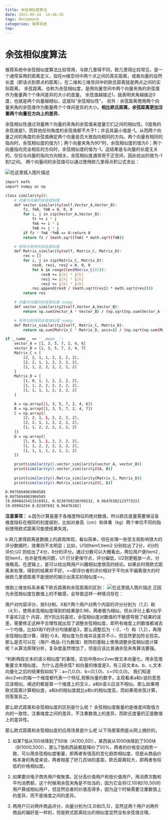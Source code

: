```yaml
---
title: 余弦相似度算法
date: 2021-05-24  14:46:35
tags: Recommend
categories: 推荐系统
top:
---
```


# 余弦相似度算法

推荐系统中余弦相似度算法比较常用，与欧几里得不同，欧几里得比较常见，是一个通常采用的距离定义，指在m维空间中两个点之间的真实距离，或者向量的自然长度（即该点到原点的距离）。在二维和三维空间中的欧氏距离就是两点之间的实际距离。
余弦距离，也称为余弦相似度，是用向量空间中两个向量夹角的余弦值作为衡量两个个体间差异的大小的度量。
余弦值越接近1，就表明夹角越接近0度，也就是两个向量越相似，这就叫"余弦相似性"。
另外：余弦距离使用两个向量夹角的余弦值作为衡量两个个体间差异的大小。**相比欧氏距离，余弦距离更加注重两个向量在方向上的差异**。

余弦相似性通过测量两个向量的夹角的余弦值来度量它们之间的相似性。0度角的余弦值是1，而其他任何角度的余弦值都不大于1；并且其最小值是-1。从而两个向量之间的角度的余弦值确定两个向量是否大致指向相同的方向。两个向量有相同的指向时，余弦相似度的值为1；两个向量夹角为90°时，余弦相似度的值为0；两个向量指向完全相反的方向时，余弦相似度的值为-1。这结果是与向量的长度无关的，仅仅与向量的指向方向相关。余弦相似度通常用于正空间，因此给出的值为-1到1之间。
两个向量间的余弦值可以通过使用欧几里得点积公式求出：

<!-- more -->

![在这里插入图片描述](https://img-blog.csdnimg.cn/20210709195100343.png)

```bash
import math
import numpy as np

class similarity():
    # 向量与向量的余弦相似度
    def vector_similarity(self,Vector_A,Vector_B):
        fz, fmA, fmB = 0, 0, 0
        for i, j in zip(Vector_A,Vector_B):
            fz += i * j
            fmA += i * i
            fmB += j * j
        if fz * fmA *fmB == 0:return 0
        return fz / (math.sqrt(fmA) * math.sqrt(fmB))

    # 矩阵与矩阵的余弦相似度
    def Matrix_similarity(self, Matrix_C, Matrix_D):
        res = []
        for i, j in zip(Matrix_C, Matrix_D):
            res0, res1, res2 = 0, 0, 0
            for k in range(len(Matrix_C[0])):
                res0 += i[k] * j[k]
                res1 += i[k] * i[k]
                res2 += j[k] * j[k]
            res.append(res0 / (math.sqrt(res1) * math.sqrt(res2)))
        return res

    # 向量与向量的余弦相似度 numpy
    def vector_similarity2(self,Vector_A,Vector_B):
        return np.sum(Vector_A * Vector_B) / (np.sqrt(np.sum(Vector_A * Vector_A)) * np.sqrt(np.sum(Vector_B * Vector_B)))

    # 矩阵与矩阵的余弦相似度 numpy
    def Matrix_similarity2(self, Matrix_C, Matrix_D):
        return np.sum(Matrix_C * Matrix_D, axis=1) / (np.sqrt(np.sum(Matrix_C ** 2, axis=1)) * np.sqrt(np.sum(Matrix_D ** 2, axis=1)))

if __name__ == '__main__':
    vector_A = [1, 3, 5, 7, 2, 4, 6]
    vector_B = [1, 3, 5, 7, 2, 4, 7]
    Matrix_C = [
        [2, 2, 1, 1, 2, 2, 2, 2],
        [2, 2, 1, 1, 2, 2, 2, 2],
        [1, 1, 2, 2, 2, 2, 2, 2]
    ]
    Matrix_D = [
        [1, 0, 1, 1, 2, 2, 2, 2],
        [1, 1, 2, 2, 2, 2, 2, 2],
        [1, 1, 1, 1, 2, 2, 2, 2]
    ]

    A = np.array([1, 3, 5, 7, 2, 4, 6])
    B = np.array([1, 3, 5, 7, 2, 4, 7])
    C = np.array([
        [2, 2, 1, 1, 2, 2, 2, 2],
        [2, 2, 1, 1, 2, 2, 2, 2],
        [1, 1, 2, 2, 2, 2, 2, 2]
    ])
    D = np.array([
        [1, 0, 1, 1, 2, 2, 2, 2],
        [1, 1, 2, 2, 2, 2, 2, 2],
        [1, 1, 1, 1, 2, 2, 2, 2]
    ])

    print(similarity().vector_similarity(vector_A, vector_B))
    print(similarity().vector_similarity2(A, B))
    
    print(similarity().Matrix_similarity(Matrix_C, Matrix_D))
    print(similarity().Matrix_similarity2(C, D))

```

```bash
0.9975694083904585
0.9975694083904585
[0.8998425413316951, 0.9230769230769232, 0.9647638212377322]
[0.89984254 0.92307692 0.96476382]
```

**注意事项：**
a.因为计算是基于各维度特征的绝对数值，所以欧氏度量需要保证各维度指标在相同的刻度级别，比如对身高（cm）和体重（kg）两个单位不同的指标使用欧式距离可能使结果失效。

b.欧几里得距离是数据上的直观体现，看似简单，但在处理一些受主观影响很大的评分数据时，效果则不太明显；比如，U1对Item1,Item2 分别给出了2分，4分的评价;U2 则给出了4分，8分的评分。通过分数可以大概看出，两位用户褒Item2 ,贬Item1，也许是性格问题，U1 打分更保守点，评分偏低，U2则更粗放一点，分值略高。在逻辑上，是可以给出两用户兴趣相似度很高的结论。如果此时用欧式距离来处理，得到的结果并不好。==即评价者的评价相对于平均水平偏离很大的时候欧几里德距离不能很好的揭示出真实的相似度==。






借助三维坐标系来看下欧氏距离和余弦距离的区别：
![在这里插入图片描述](https://img-blog.csdnimg.cn/20210709194440392.png?x-oss-process=image/watermark,type_ZmFuZ3poZW5naGVpdGk,shadow_10,text_aHR0cHM6Ly9ibG9nLmNzZG4ubmV0L3dlaXhpbl80MTc0NDE5Mg==,size_16,color_FFFFFF,t_70)
正因为余弦相似度在数值上的不敏感，会导致这样一种情况存在：

用户对内容评分，按5分制，X和Y两个用户对两个内容的评分分别为（1,2）和（4,5），使用余弦相似度得到的结果是0.98，两者极为相似。但从评分上看X似乎不喜欢2这个 内容，而Y则比较喜欢，余弦相似度对数值的不敏感导致了结果的误差，需要修正这种不合理性就出现了调整余弦相似度，即所有维度上的数值都减去一个均值，比如X和Y的评分均值都是3，那么调整后为（-2，-1）和（1,2），再用余弦相似度计算，得到-0.8，相似度为负值并且差异不小，但显然更加符合现实。
那么是否可以在（用户-商品-行为数值）矩阵的基础上使用调整余弦相似度计算呢？从算法原理分析，复杂度虽然增加了，但是应该比普通余弦夹角算法要强。


“判断两段文本的语义相似度”的事情，实验中用doc2vec做文本向量化，用余弦值衡量文本相似度。
为什么选用余弦?
如向量的维度是3，有三段文本a、b、c,文本向量化之后的结果假如如下：a=(1,0,0)、b=(0,1,0)、c=(10,0,0)。
我们知道doc2vec的每一个维度都代表一个特征,观察向量的数字，主观看来a和c说的意思应该相似，阐述的都是第一个维度上的含义，a和b语义应该不相似。那么如果用欧式距离计算相似度，a和b的相似度就比a和c的相似度高，而如果用余弦计算，则答案反之。

那么欧式距离和余弦相似度的区别是什么呢？
余弦相似度衡量的是维度间取值方向的一致性，注重维度之间的差异，不注重数值上的差异，而欧氏度量的正是数值上的差异性。

那么欧式距离和余弦相似度的应用场景是什么呢
以下场景案例是从网上摘抄的。

1. 如某T恤从100块降到了50块（A(100,50)），某西装从1000块降到了500块（B(1000,500)），那么T恤和西装都是降价了50%，两者的价格变动趋势一致，可以用余弦相似度衡量，即两者有很高的变化趋势相似度，但是从商品价格本身的角度来说，两者相差了好几百块的差距，欧氏距离较大，即两者有较低的价格相似度。

2. 如果要对电子商务用户做聚类，区分高价值用户和低价值用户，用消费次数和平均消费额，这个时候用余弦夹角是不恰当的，因为它会将(2,10)和(10,50)的用户算成相似用户，但显然后者的价值高得多，因为这个时候需要注重数值上的差异，而不是维度之间的差异。

3. 两用户只对两件商品评分，向量分别为(3,3)和(5,5)，显然这两个用户对两件商品的偏好是一样的，但是欧式距离给出的相似度显然没有余弦值合理。
   
